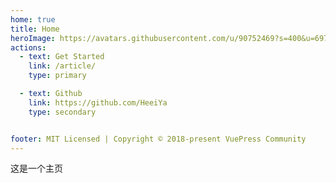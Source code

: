 ```yaml
---
home: true
title: Home
heroImage: https://avatars.githubusercontent.com/u/90752469?s=400&u=69796f3c09ffaa19d5dc128699599458dadb5d14&v=4
actions:
  - text: Get Started
    link: /article/
    type: primary

  - text: Github
    link: https://github.com/HeeiYa
    type: secondary


footer: MIT Licensed | Copyright © 2018-present VuePress Community
---
```


这是一个主页


<!--
%% 

features:
  - title: Simplicity First
    details: Minimal setup with markdown-centered project structure helps you focus on writing.
  - title: Vue-Powered
    details: Enjoy the dev experience of Vue, use Vue components in markdown, and develop custom themes with Vue.
  - title: Performant
    details: VuePress generates pre-rendered static HTML for each page, and runs as an SPA once a page is loaded.
  - title: Themes
    details: Providing a default theme out of the box. You can also choose a community theme or create your own one.
  - title: Plugins
    details: Flexible plugin API, allowing plugins to provide lots of plug-and-play features for your site.
  - title: Bundlers
    details: Default bundler is Vite, while Webpack is also supported. Choose the one you like!
 %%

This is the content of home page. Check [Home Page Docs][default-theme-home] for more details.

[default-theme-home]: https://vuejs.press/reference/default-theme/frontmatter.html#home-page


 -->